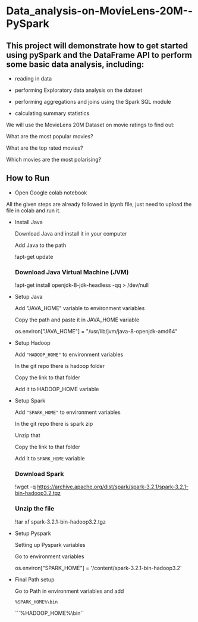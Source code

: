 # Data_analysis-on-MovieLens-20M--PySpark

## This project will demonstrate how to get started using pySpark and the DataFrame API to perform some basic data analysis, including:

  - reading in data

  - performing Exploratory data analysis on the dataset
  
  - performing aggregations and joins using the Spark SQL module 
  
  - calculating summary statistics
  
  We will use the MovieLens 20M Dataset on movie ratings to find out:

  What are the most popular movies?
  
  What are the top rated movies?
  
  Which movies are the most polarising?


## How to Run

 - Open Google colab notebook
  
  All the given steps are already followed in ipynb file, just need to upload the file in colab and run it.

- Install Java

  Download Java and install it in your computer

  Add Java to the path

  !apt-get update
  ### Download Java Virtual Machine (JVM)
  !apt-get install openjdk-8-jdk-headless -qq > /dev/null


- Setup Java

  Add "JAVA_HOME" variable to environment variables
  
  Copy the path and paste it in JAVA_HOME variable
  
  os.environ["JAVA_HOME"] = "/usr/lib/jvm/java-8-openjdk-amd64"

- Setup Hadoop

  Add ```"HADOOP_HOME"``` to environment variables

  In the git repo there is hadoop folder

  Copy the link to that folder

  Add it to HADOOP_HOME variable

- Setup Spark

  Add ```"SPARK_HOME"``` to environment variables

  In the git repo there is spark zip

  Unzip that 

  Copy the link to that folder

  Add it to ```SPARK_HOME``` variable
  
  ### Download Spark  
  !wget -q https://archive.apache.org/dist/spark/spark-3.2.1/spark-3.2.1-bin-hadoop3.2.tgz
  ### Unzip the file
  !tar xf spark-3.2.1-bin-hadoop3.2.tgz

- Setup Pyspark

  Setting up Pyspark variables

  Go to environment variables 
  
  os.environ["SPARK_HOME"] = '/content/spark-3.2.1-bin-hadoop3.2'

- Final Path setup

  Go to Path in environment variables and add

  ```%SPARK_HOME%\bin```

  ```%HADOOP_HOME%\bin``
